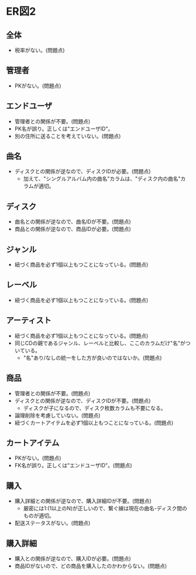 # ER図2
## 全体
- 税率がない。(問題点)

## 管理者
- PKがない。(問題点)

## エンドユーザ
- 管理者との関係が不要。(問題点)
- PK名が誤り。正しくは"エンドユーザID"。
- 別の住所に送ることを考えていない。(問題点)

## 曲名
- ディスクとの関係が逆なので、ディスクIDが必要。(問題点)
  - 加えて、"シングルアルバム内の曲名"カラムは、"ディスク内の曲名"カラムが適切。

## ディスク
- 曲名との関係が逆なので、曲名IDが不要。(問題点)
- 商品との関係が逆なので、商品IDが必要。(問題点)

## ジャンル
- 紐づく商品を必ず1個以上もつことになっている。(問題点)

## レーベル
- 紐づく商品を必ず1個以上もつことになっている。(問題点)

## アーティスト
- 紐づく商品を必ず1個以上もつことになっている。(問題点)
- 同じCDの親であるジャンル、レーベルと比較し、ここのカラムだけ"名"がついている。
  - "名"あり/なしの統一をした方が良いのではないか。(問題点)

## 商品
- 管理者との関係が不要。(問題点)
- ディスクとの関係が逆なので、ディスクIDが不要。(問題点)
  - ディスクが子になるので、ディスク枚数カラムも不要になる。
- 論理削除を考慮していない。(問題点)
- 紐づくカートアイテムを必ず1個以上もつことになっている。(問題点)

## カートアイテム
- PKがない。(問題点)
- FK名が誤り。正しくは"エンドユーザID"。(問題点)

## 購入
- 購入詳細との関係が逆なので、購入詳細IDが不要。(問題点)
  - 厳密には1:(1以上のN)が正しいので、繋ぐ線は現在の曲名-ディスク間のものが適切。
- 配送ステータスがない。(問題点)

## 購入詳細
- 購入との関係が逆なので、購入IDが必要。(問題点)
- 商品IDがないので、どの商品を購入したのかわからない。(問題点)
